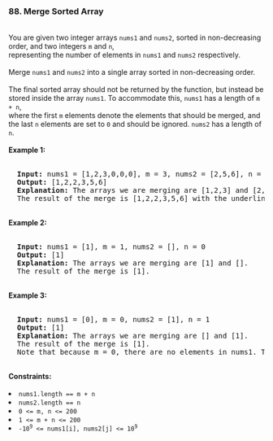 <h3>88. Merge Sorted Array</h3>
<br>
You are given two integer arrays <code>nums1</code> and <code>nums2</code>, sorted in non-decreasing order, and two integers <code>m</code> and <code>n</code>, <br>
representing the number of elements in <code>nums1</code> and <code>nums2</code> respectively.<br>
<br>
Merge <code>nums1</code> and <code>nums2</code> into a single array sorted in non-decreasing order.<br>
<br>
The final sorted array should not be returned by the function, but instead be stored inside the array <code>nums1</code>. To accommodate this, <code>nums1</code> has a length of <code>m + n</code>, <br>
where the first <code>m</code> elements denote the elements that should be merged, and the last <code>n</code> elements are set to <code>0</code> and should be ignored. <code>nums2</code> has a length of <code>n</code>.<br>
<br>
<b>Example 1:</b><br>
<br>
<pre>
  <strong>Input:</strong> nums1 = [1,2,3,0,0,0], m = 3, nums2 = [2,5,6], n = 3
  <strong>Output:</strong> [1,2,2,3,5,6]
  <strong>Explanation:</strong> The arrays we are merging are [1,2,3] and [2,5,6].
  The result of the merge is [1,2,2,3,5,6] with the underlined elements coming from nums1.
</pre>
<br>
<b>Example 2:</b><br>
<br>
<pre>
  <strong>Input:</strong> nums1 = [1], m = 1, nums2 = [], n = 0
  <strong>Output:</strong> [1]
  <strong>Explanation:</strong> The arrays we are merging are [1] and [].
  The result of the merge is [1].
</pre>
<br>
<b>Example 3:</b><br>
<br>
<pre>
  <strong>Input:</strong> nums1 = [0], m = 0, nums2 = [1], n = 1
  <strong>Output:</strong> [1]
  <strong>Explanation:</strong> The arrays we are merging are [] and [1].
  The result of the merge is [1].
  Note that because m = 0, there are no elements in nums1. The 0 is only there to ensure the merge result can fit in nums1.
</pre>
<br>
<b>Constraints:</b><br>
<br>
<li><code>nums1.length == m + n</code></li>
<li><code>nums2.length == n</code></li>
<li><code>0 <= m, n <= 200</code></li>
<li><code>1 <= m + n <= 200</code></li>
<li><code>-10<sup>9</sup> <= nums1[i], nums2[j] <= 10<sup>9</sup></code></li>
